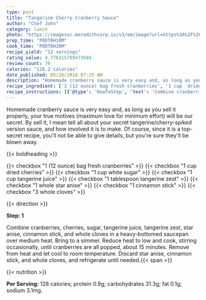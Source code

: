 ```yaml
---
type: post
title: "Tangerine Cherry Cranberry Sauce"
author: "Chef John"
category: lunch
photo: "https://imagesvc.meredithcorp.io/v3/mm/image?url=https%3A%2F%2Fimages.media-allrecipes.com%2Fuserphotos%2F4144298.jpg"
prep_time: "P0DT0H10M"
cook_time: "P0DT0H20M"
recipe_yield: "12 servings"
rating_value: 4.776315789473684
review_count: 76
calories: "128.2 calories"
date_published: 05/26/2018 07:25 AM
description: "Homemade cranberry sauce is very easy and, as long as you sell it properly, your true motives (maximum love for minimum effort) will be our secret. By sell it, I mean tell all about your secret tangerine/cherry-spiked version sauce, and how involved it is to make. Of course, since it is a top-secret recipe, you'll not be able to give details, but you're sure they'll be blown away."
recipe_ingredient: ['1 (12 ounce) bag fresh cranberries', '1 cup  dried cherries', '1 cup white sugar', '1 cup tangerine juice', '1 tablespoon tangerine zest', '1 whole star anise', '1 cinnamon stick', '3 whole cloves']
recipe_instructions: [{'@type': 'HowToStep', 'text': 'Combine cranberries, cherries, sugar, tangerine juice, tangerine zest, star anise, cinnamon stick, and whole cloves in a heavy-bottomed saucepan over medium heat. Bring to a simmer. Reduce heat to low and cook, stirring occasionally, until cranberries are all popped, about 15 minutes. Remove from heat and let cool to room temperature. Discard star anise, cinnamon stick, and whole cloves, and refrigerate until needed.\n'}]
---
```


Homemade cranberry sauce is very easy and, as long as you sell it properly, your true motives (maximum love for minimum effort) will be our secret. By sell it, I mean tell all about your secret tangerine/cherry-spiked version sauce, and how involved it is to make. Of course, since it is a top-secret recipe, you'll not be able to give details, but you're sure they'll be blown away. 

{{< boldheading >}}

{{< checkbox "1 (12 ounce) bag fresh cranberries" >}}
{{< checkbox "1 cup  dried cherries" >}}
{{< checkbox "1 cup white sugar" >}}
{{< checkbox "1 cup tangerine juice" >}}
{{< checkbox "1 tablespoon tangerine zest" >}}
{{< checkbox "1  whole star anise" >}}
{{< checkbox "1  cinnamon stick" >}}
{{< checkbox "3  whole cloves" >}}


{{< direction >}}

**Step: 1**

Combine cranberries, cherries, sugar, tangerine juice, tangerine zest, star anise, cinnamon stick, and whole cloves in a heavy-bottomed saucepan over medium heat. Bring to a simmer. Reduce heat to low and cook, stirring occasionally, until cranberries are all popped, about 15 minutes. Remove from heat and let cool to room temperature. Discard star anise, cinnamon stick, and whole cloves, and refrigerate until needed.{{< span >}}

{{< nutrition >}}

**Per Serving:** 128 calories; protein 0.9g; carbohydrates 31.3g; fat 0.1g; sodium 3.1mg.